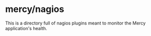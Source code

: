 mercy/nagios
============

This is a directory full of nagios plugins meant to monitor the Mercy application's health.